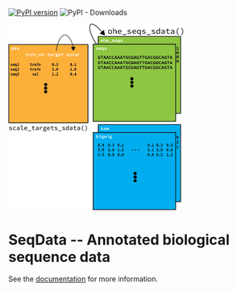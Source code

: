 [![PyPI version](https://badge.fury.io/py/seqexplainer.svg)](https://badge.fury.io/py/seqdata)
![PyPI - Downloads](https://img.shields.io/pypi/dm/seqdata)

<img src="docs/_static/seqdata_xr.png" alt="seqdata xr" width=350>

# SeqData -- Annotated biological sequence data

See the [documentation](https://seqdata.readthedocs.io/en/latest/) for more information.

